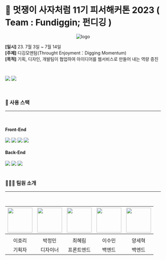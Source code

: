 # 🦁 멋쟁이 사자처럼 11기 피서해커톤 2023 ( Team : Fundiggin; 펀디깅 )

<p align="center">
  <img src="https://github.com/LikeLionHGU/Front-chihyang-mai/assets/74346290/0a8caedd-f1b7-4bb4-be33-9021352be54c" alt="logo">
</p>

**[일시]** 23. 7월 3일 ~ 7월 14일  
**[주제]** 디깅모멘텀(Throught Enjoyment：Digging Momentum)  
**[목적]** 기획, 디자인, 개발팀이 협업하여 아이디어를 웹서비스로 만들어 내는 역량 증진

<br/>
<p>
    <img src="https://img.shields.io/badge/🏝피서해커톤%20-%231572B6.svg?&style=for-the-badge&&logoColor=white"/>
    <img src="https://img.shields.io/badge/☀️하계방학 프로젝트%20-%2359666C.svg?&style=for-the-badge&&logoColor=white"/>
</p>

<br/>

<h3>🔧 사용 스택</h3>
<hr/><br />

<h4>Front-End</h4>
<div>
    <img src="https://img.shields.io/badge/javascript-F7DF1E?style=for-the-badge&logo=javascript&logoColor=black"> 
	<img src="https://img.shields.io/badge/React-E34F26?style=for-the-badge&logo=react&logoColor=white&color=61DAFB" />
    <img src="https://img.shields.io/badge/Axios-1572B6?style=for-the-badge&logo=axios&logoColor=white&color=5A29E4" />
    <img src="https://img.shields.io/badge/Mui-1572B6?style=for-the-badge&logo=mui&logoColor=white&color=007FFF" />
</div>

<h4>Back-End</h4>

<div>
<img src="https://img.shields.io/badge/JAVA-007396?style=for-the-badge&logo=java&logoColor=white"> <img src="https://img.shields.io/badge/Hibernate-59666C?style=for-the-badge&logo=Hibernate&logoColor=white"> <img src="https://img.shields.io/badge/SpringBoot-6DB33F?style=for-the-badge&logo=SpringBoot&logoColor=white">

</div>


  
<br/>
<h3>👨‍👩‍👧 팀원 소개</h3>
<hr/><br />


|<img src="https://github.com/healim01" width="80">|<img src="https://github.com/healim01" width="80">|<img src="https://github.com/healim01" width="80">|<img src="https://github.com/sumina729" width="80">|<img src="https://github.com/proreg" width="80">|
|:---:|:---:|:---:|:---:|:---:|
|[](https://github.com/0lrlokr)|[](https://github.com/Kimminsu16)|[](https://github.com/healim01)|[](https://github.com/sumina729)|[](https://github.com/prorege)|
|이호리|박정민|최혜림|이수민|양세혁
|기획자|디자이너|프론트엔드|백엔드|백엔드


<br/>
